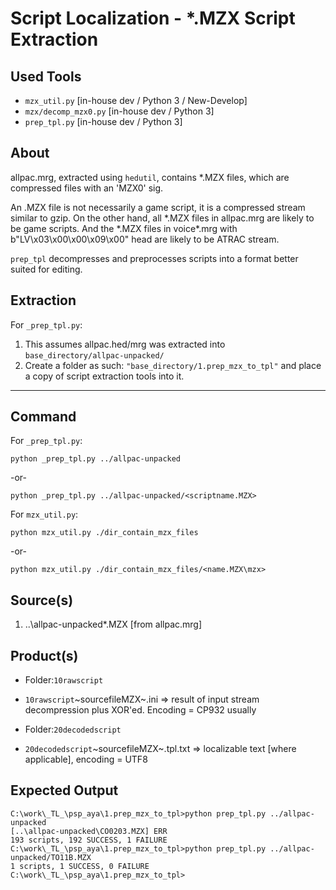  Script Localization - *.MZX Script Extraction
===============================================

 Used Tools
------------
- `mzx_util.py` [in-house dev / Python 3 / New-Develop]
- `mzx/decomp_mzx0.py` [in-house dev / Python 3]
- `prep_tpl.py` [in-house dev / Python 3]

 About
-----------

allpac.mrg, extracted using `hedutil`, contains *.MZX files, which are compressed files with an 'MZX0' sig.

An .MZX file is not necessarily a game script, it is a compressed stream similar to gzip.
On the other hand, all *.MZX files in allpac.mrg are likely to be game scripts. And the \*.MZX files in voice\*.mrg with b"LV\x03\x00\x00\x09\x00" head are likely to be ATRAC stream.

`prep_tpl` decompresses and preprocesses scripts into a format better suited for editing.


Extraction
-----------

For `_prep_tpl.py`:

1. This assumes allpac.hed/mrg was extracted into `base_directory/allpac-unpacked/`
2. Create a folder as such: `"base_directory/1.prep_mzx_to_tpl"` and place a copy of script extraction tools into it.

- - - - - - - - - - - - - - - - - - - - - - - - - - - - - -

 Command
-----------

For `_prep_tpl.py`:

	python _prep_tpl.py ../allpac-unpacked
-or-

	python _prep_tpl.py ../allpac-unpacked/<scriptname.MZX>

For `mzx_util.py`:

	python mzx_util.py ./dir_contain_mzx_files
-or-

	python mzx_util.py ./dir_contain_mzx_files/<name.MZX\mzx>

 Source(s)
-----------
1. ..\allpac-unpacked\*.MZX [from allpac.mrg]

 Product(s)
-----------

* Folder:`10rawscript`

* `10rawscript`\~sourcefileMZX~.ini  => result of input stream decompression plus XOR'ed. Encoding = CP932 usually

* Folder:`20decodedscript`

* `20decodedscript`\~sourcefileMZX~.tpl.txt  => localizable text [where applicable], encoding = UTF8

 Expected Output
-----------

	C:\work\_TL_\psp_aya\1.prep_mzx_to_tpl>python prep_tpl.py ../allpac-unpacked
	[..\allpac-unpacked\CO0203.MZX] ERR
	193 scripts, 192 SUCCESS, 1 FAILURE
	C:\work\_TL_\psp_aya\1.prep_mzx_to_tpl>python prep_tpl.py ../allpac-unpacked/TO11B.MZX
	1 scripts, 1 SUCCESS, 0 FAILURE
	C:\work\_TL_\psp_aya\1.prep_mzx_to_tpl>
